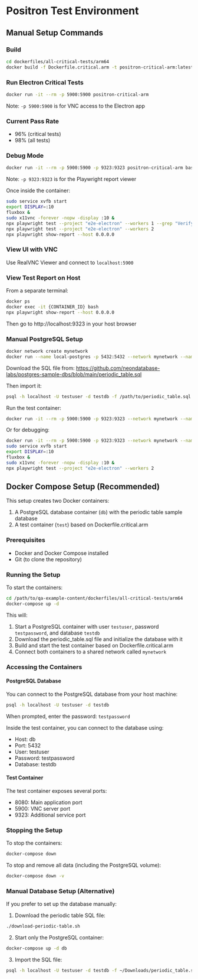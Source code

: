 # Positron Test Environment

## Manual Setup Commands

### Build
```bash
cd dockerfiles/all-critical-tests/arm64
docker build -f Dockerfile.critical.arm -t positron-critical-arm:latest .
```

### Run Electron Critical Tests
```bash
docker run -it --rm -p 5900:5900 positron-critical-arm
```
Note: `-p 5900:5900` is for VNC access to the Electron app

### Current Pass Rate
- 96% (critical tests)
- 98% (all tests)

### Debug Mode
```bash
docker run -it --rm -p 5900:5900 -p 9323:9323 positron-critical-arm bash
```
Note: `-p 9323:9323` is for the Playwright report viewer

Once inside the container:
```bash
sudo service xvfb start
export DISPLAY=:10
fluxbox &
sudo x11vnc -forever -nopw -display :10 &
npx playwright test --project "e2e-electron" --workers 1 --grep "Verify Basic Dash App"
npx playwright test --project "e2e-electron" --workers 2
npx playwright show-report --host 0.0.0.0
```

### View UI with VNC
Use RealVNC Viewer and connect to `localhost:5900`

### View Test Report on Host
From a separate terminal:
```bash
docker ps
docker exec -it {CONTAINER_ID} bash
npx playwright show-report --host 0.0.0.0
```
Then go to http://localhost:9323 in your host browser

### Manual PostgreSQL Setup
```bash
docker network create mynetwork
docker run --name local-postgres -p 5432:5432 --network mynetwork --name db -e POSTGRES_USER=testuser -e POSTGRES_PASSWORD=testpassword -e POSTGRES_DB=testdb -d postgres:latest
```

Download the SQL file from:
https://github.com/neondatabase-labs/postgres-sample-dbs/blob/main/periodic_table.sql

Then import it:
```bash
psql -h localhost -U testuser -d testdb -f /path/to/periodic_table.sql
```

Run the test container:
```bash
docker run -it --rm -p 5900:5900 -p 9323:9323 --network mynetwork --name test positron-critical-arm 
```

Or for debugging:
```bash
docker run -it --rm -p 5900:5900 -p 9323:9323 --network mynetwork --name test positron-critical-arm bash
sudo service xvfb start
export DISPLAY=:10
fluxbox &
sudo x11vnc -forever -nopw -display :10 &
npx playwright test --project "e2e-electron" --workers 2
```

## Docker Compose Setup (Recommended)

This setup creates two Docker containers:
1. A PostgreSQL database container (`db`) with the periodic table sample database
2. A test container (`test`) based on Dockerfile.critical.arm

### Prerequisites

- Docker and Docker Compose installed
- Git (to clone the repository)

### Running the Setup

To start the containers:

```bash
cd /path/to/qa-example-content/dockerfiles/all-critical-tests/arm64
docker-compose up -d
```

This will:
1. Start a PostgreSQL container with user `testuser`, password `testpassword`, and database `testdb`
2. Download the periodic_table.sql file and initialize the database with it
3. Build and start the test container based on Dockerfile.critical.arm
4. Connect both containers to a shared network called `mynetwork`

### Accessing the Containers

#### PostgreSQL Database

You can connect to the PostgreSQL database from your host machine:

```bash
psql -h localhost -U testuser -d testdb
```

When prompted, enter the password: `testpassword`

Inside the test container, you can connect to the database using:
- Host: db
- Port: 5432
- User: testuser
- Password: testpassword
- Database: testdb

#### Test Container

The test container exposes several ports:
- 8080: Main application port
- 5900: VNC server port
- 9323: Additional service port

### Stopping the Setup

To stop the containers:

```bash
docker-compose down
```

To stop and remove all data (including the PostgreSQL volume):

```bash
docker-compose down -v
```

### Manual Database Setup (Alternative)

If you prefer to set up the database manually:

1. Download the periodic table SQL file:
```bash
./download-periodic-table.sh
```

2. Start only the PostgreSQL container:
```bash
docker-compose up -d db
```

3. Import the SQL file:
```bash
psql -h localhost -U testuser -d testdb -f ~/Downloads/periodic_table.sql
```
